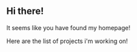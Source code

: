 ## Hi there!

It seems like you have found my homepage!

Here are the list of projects i'm working on!
